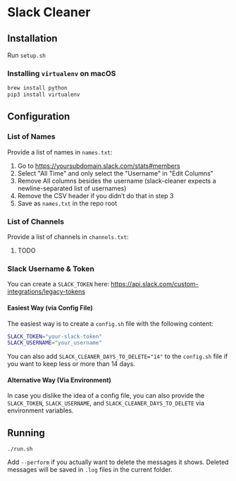 # Slack Cleaner

## Installation

Run `setup.sh`

### Installing `virtualenv` on macOS

```bash
brew install python
pip3 install virtualenv
```

## Configuration

### List of Names

Provide a list of names in `names.txt`:

1. Go to https://yoursubdomain.slack.com/stats#members
2. Select "All Time" and only select the "Username" in "Edit Columns"
3. Remove All columns besides the username (slack-cleaner expects a newline-separated list of usernames)
4. Remove the CSV header if you didn’t do that in step 3
5. Save as `names.txt` in the repo root

### List of Channels

Provide a list of channels in `channels.txt`:

1. TODO

### Slack Username & Token

You can create a `SLACK_TOKEN` here: <https://api.slack.com/custom-integrations/legacy-tokens>

#### Easiest Way (via Config File)

The easiest way is to create a `config.sh` file with the following content:

```bash
SLACK_TOKEN="your-slack-token"
SLACK_USERNAME="your_username"
```

You can also add `SLACK_CLEANER_DAYS_TO_DELETE="14"` to the `config.sh` file if you want to keep less or more than 14 days.

#### Alternative Way (Via Environment)

In case you dislike the idea of a config file, you can also provide the `SLACK_TOKEN`, `SLACK_USERNAME`, and `SLACK_CLEANER_DAYS_TO_DELETE` via environment variables.

## Running

`./run.sh`

Add `--perform` if you actually want to delete the messages it shows. Deleted messages will be saved in `.log` files in the current folder.
